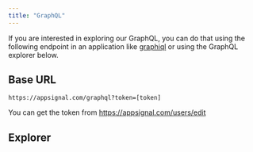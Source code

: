 ```yaml
---
title: "GraphQL"
---
```


If you are interested in exploring our GraphQL, you can do that using the following endpoint in an application like [graphiql]( https://www.electronjs.org/apps/graphiql) or using the GraphQL explorer below.

## Base URL
```
https://appsignal.com/graphql?token=[token]
```
You can get the token from https://appsignal.com/users/edit

## Explorer
